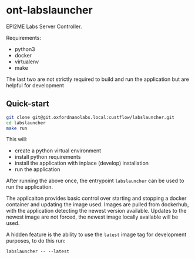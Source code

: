 # ont-labslauncher

EPI2ME Labs Server Controller.

Requirements:
* python3
* docker
* virtualenv
* make

The last two are not strictly required to build and run the application
but are helpful for development

## Quick-start

```bash
git clone git@git.oxfordnanolabs.local:custflow/labslauncher.git
cd labslauncher
make run
```

This will:
* create a python virtual environment
* install python requirements
* install the application with inplace (develop) installation
* run the application

After running the above once, the entrypoint `labslauncher` can be used to run
the application.

The applicaiton provides basic control over starting and stopping a docker
container and updating the image used. Images are pulled from dockerhub, with
the application detecting the newest version available. Updates to the newest
image are not forced, the newest image locally available will be used.

A hidden feature is the ability to use the `latest` image tag for development
purposes, to do this run:

    labslauncher -- --latest

